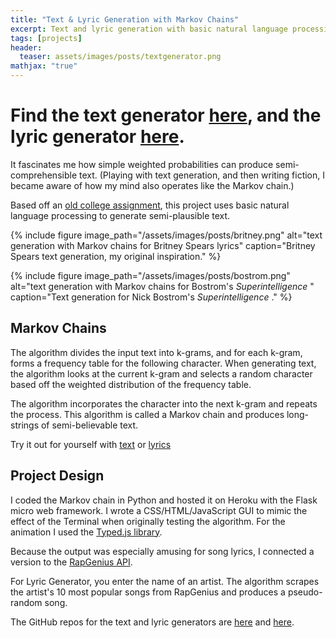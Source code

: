 ```yaml
---
title: "Text & Lyric Generation with Markov Chains" 
excerpt: Text and lyric generation with basic natural language processing.
tags: [projects]
header:
  teaser: assets/images/posts/textgenerator.png
mathjax: "true"
---
```



# Find the text generator [here](https://generatetext.herokuapp.com/), and the lyric generator [here](https://generatelyrics.herokuapp.com/). 

It fascinates me how simple weighted probabilities can produce semi-comprehensible text. (Playing with text generation, and then writing fiction, I became aware of how my mind also operates like the Markov chain.)

Based off an [old college assignment](https://www.cs.princeton.edu/courses/archive/fall15/cos126/assignments/markov.html), this project uses basic natural language processing to generate semi-plausible text.

{% include figure image_path="/assets/images/posts/britney.png" alt="text generation with Markov chains for Britney Spears lyrics" caption="Britney Spears text generation, my original inspiration." %}

{% include figure image_path="/assets/images/posts/bostrom.png" alt="text generation with Markov chains for Bostrom's <i> Superintelligence </i>" caption="Text generation for Nick Bostrom's <i> Superintelligence </i>." %}


## Markov Chains

The algorithm divides the input text into k-grams, and for each k-gram, forms a frequency table for the following character. When generating text, the algorithm looks at the current k-gram and selects a random character based off the weighted distribution of the frequency table.

The algorithm incorporates the character into the next k-gram and repeats the process. This algorithm is called a Markov chain and produces long-strings of semi-believable text.

Try it out for yourself with [text](https://generatetext.herokuapp.com/) or [lyrics](https://generatelyrics.herokuapp.com/)


## Project Design

I coded the Markov chain in Python and hosted it on Heroku with the Flask micro web framework. I wrote a CSS/HTML/JavaScript GUI to mimic the effect of the Terminal when originally testing the algorithm. For the animation I used the [Typed.js library](https://github.com/mattboldt/typed.js/).

Because the output was especially amusing for song lyrics, I connected a version to the [RapGenius API](https://genius.com/developers).

For Lyric Generator, you enter the name of an artist. The algorithm scrapes the artist's 10 most popular songs from RapGenius and produces a pseudo-random song.

The GitHub repos for the text and lyric generators are [here](https://github.com/soniajoseph/MarkovLyric) and [here](https://github.com/soniajoseph/MarkovLyric2).

